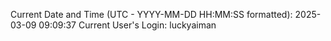 Current Date and Time (UTC - YYYY-MM-DD HH:MM:SS formatted): 2025-03-09 09:09:37
Current User's Login: luckyaiman
